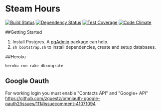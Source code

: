 # Steam Hours

[![Build Status](https://travis-ci.org/Sinetheta/steam-hours.svg?branch=master)](https://travis-ci.org/Sinetheta/steam-hours)
[![Dependency Status](https://gemnasium.com/Sinetheta/steam-hours.svg)](https://gemnasium.com/Sinetheta/steam-hours)
[![Test Coverage](https://codeclimate.com/github/Sinetheta/steam-hours/badges/coverage.svg)](https://codeclimate.com/github/Sinetheta/steam-hours)
[![Code Climate](https://codeclimate.com/github/Sinetheta/steam-hours/badges/gpa.svg)](https://codeclimate.com/github/Sinetheta/steam-hours)

##Getting Started

1. Install Postgres. A [pgAdmin](http://www.pgadmin.org/) package can help.
2. `sh bootstrap.sh` to install dependencies, create and setup databases.

##Heroku

`heroku run rake db:migrate`

## Google Oauth

For working login you must enable "Contacts API" and "Google+ API" https://github.com/zquestz/omniauth-google-oauth2/issues/111#issuecomment-41071094
